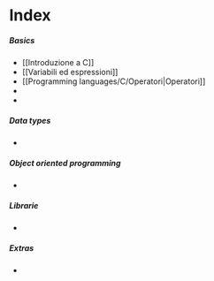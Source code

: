 # Index
##### Basics
- [[Introduzione a C]]
- [[Variabili ed espressioni]]
- [[Programming languages/C/Operatori|Operatori]]
- 
- 

##### Data types
- 

##### Object oriented programming
- 

##### Librarie
- 

##### Extras
- 